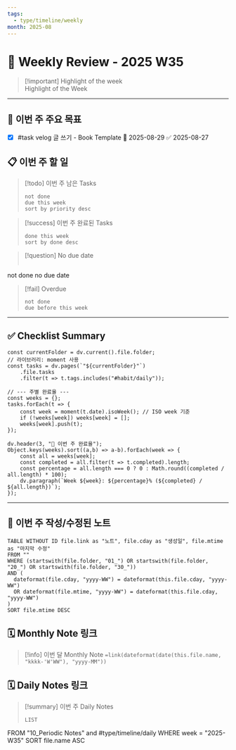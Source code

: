 ```yaml
---
tags:
  - type/timeline/weekly
month: 2025-08
---
```


# 📆 Weekly Review - 2025 W35


> [!important]  Highlight of the week  
> Highlight of the Week

---

## **🎯 이번 주 주요 목표**
- [x] #task velog 글 쓰기 - Book Template 📅 2025-08-29 ✅ 2025-08-27

## **📋 이번 주 할 일**

> [!todo] 이번 주 남은 Tasks
> ```tasks
> not done
> due this week
> sort by priority desc
> ```

> [!success] 이번 주 완료된 Tasks
> ```tasks
> done this week
> sort by done desc
> ```

> [!question] No due date
>```tasks
not done
no due date

> [!fail] Overdue
> ```tasks
> not done
> due before this week

---

## **✅ Checklist Summary**

```dataviewjs
const currentFolder = dv.current().file.folder;
// 라이브러리: moment 사용
const tasks = dv.pages(`"${currentFolder}"`)
    .file.tasks
    .filter(t => t.tags.includes("#habit/daily"));

// --- 주별 완료율 ---
const weeks = {};
tasks.forEach(t => {
    const week = moment(t.date).isoWeek(); // ISO week 기준
    if (!weeks[week]) weeks[week] = [];
    weeks[week].push(t);
});

dv.header(3, "📅 이번 주 완료율");
Object.keys(weeks).sort((a,b) => a-b).forEach(week => {
    const all = weeks[week];
    const completed = all.filter(t => t.completed).length;
    const percentage = all.length === 0 ? 0 : Math.round((completed / all.length) * 100);
    dv.paragraph(`Week ${week}: ${percentage}% (${completed} / ${all.length})`);
});
```

---

## **📝 이번 주 작성/수정된 노트**
```dataview
TABLE WITHOUT ID file.link as "노트", file.cday as "생성일", file.mtime as "마지막 수정"
FROM ""
WHERE (startswith(file.folder, "01_") OR startswith(file.folder, "20_") OR startswith(file.folder, "30_"))
AND (
  dateformat(file.cday, "yyyy-WW") = dateformat(this.file.cday, "yyyy-WW")
  OR dateformat(file.mtime, "yyyy-WW") = dateformat(this.file.cday, "yyyy-WW")
)
SORT file.mtime DESC
```


## 🗓 Monthly Note 링크  

> [!info] 이번 달 Monthly Note
> `=link(dateformat(date(this.file.name, "kkkk-'W'WW"), "yyyy-MM"))`

## 🗓 Daily Notes 링크  

> [!summary] 이번 주 Daily Notes
> ```dataview
> LIST
FROM "10_Periodic Notes" and #type/timeline/daily
WHERE week = "2025-W35"
SORT file.name ASC
